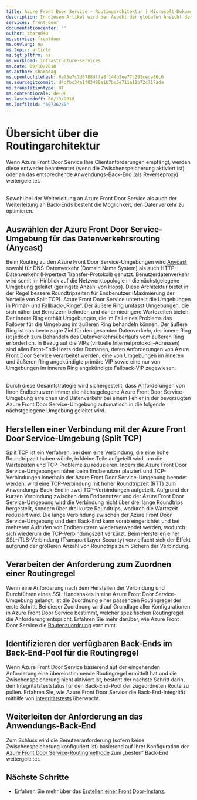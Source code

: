 ```yaml
---
title: Azure Front Door Service – Routingarchitektur | Microsoft-Dokumentation
description: In diesem Artikel wird der Aspekt der globalen Ansicht der Architektur von Azure Front Door Service erläutert.
services: front-door
documentationcenter: ''
author: sharad4u
ms.service: frontdoor
ms.devlang: na
ms.topic: article
ms.tgt_pltfrm: na
ms.workload: infrastructure-services
ms.date: 09/10/2018
ms.author: sharadag
ms.openlocfilehash: 6af5e7c7d8788dffa8f144b2ee77c291ceda86c6
ms.sourcegitcommit: d4dfbc34a1f03488e1b7bc5e711a11b72c717ada
ms.translationtype: HT
ms.contentlocale: de-DE
ms.lasthandoff: 06/13/2019
ms.locfileid: "60736280"
---
```

# <a name="routing-architecture-overview"></a>Übersicht über die Routingarchitektur

Wenn Azure Front Door Service Ihre Clientanforderungen empfängt, werden diese entweder beantwortet (wenn die Zwischenspeicherung aktiviert ist) oder an das entsprechende Anwendungs-Back-End (als Reverseproxy) weitergeleitet.

</br>Sowohl bei der Weiterleitung an Azure Front Door Service als auch der Weiterleitung an Back-Ends besteht die Möglichkeit, den Datenverkehr zu optimieren.

## <a name = "anycast"></a>Auswählen der Azure Front Door Service-Umgebung für das Datenverkehrsrouting (Anycast)

Beim Routing zu den Azure Front Door Service-Umgebungen wird [Anycast](https://en.wikipedia.org/wiki/Anycast) sowohl für DNS-Datenverkehr (Domain Name System) als auch HTTP-Datenverkehr (Hypertext Transfer-Protokoll) genutzt. Benutzerdatenverkehr wird somit im Hinblick auf die Netzwerktopologie in die nächstgelegene Umgebung geleitet (geringste Anzahl von Hops). Diese Architektur bietet in der Regel bessere Roundtripzeiten für Endbenutzer (Maximierung der Vorteile von Split TCP). Azure Front Door Service unterteilt die Umgebungen in Primär- und Fallback-„Ringe“.  Der äußere Ring umfasst Umgebungen, die sich näher bei Benutzern befinden und daher niedrigere Wartezeiten bieten.  Der innere Ring enthält Umgebungen, die im Fall eines Problems das Failover für die Umgebung im äußeren Ring behandeln können. Der äußere Ring ist das bevorzugte Ziel für den gesamten Datenverkehr, der innere Ring ist jedoch zum Behandeln des Datenverkehrsüberlaufs vom äußeren Ring erforderlich. In Bezug auf die VIPs (virtuelle Internetprotokoll-Adressen) sind allen Front-End-Hosts oder Domänen, deren Anforderungen von Azure Front Door Service verarbeitet werden, eine von Umgebungen im inneren und äußeren Ring angekündigte primäre VIP sowie eine nur von Umgebungen im inneren Ring angekündigte Fallback-VIP zugewiesen. 

</br>Durch diese Gesamtstrategie wird sichergestellt, dass Anforderungen von Ihren Endbenutzern immer die nächstgelegene Azure Front Door Service-Umgebung erreichen und Datenverkehr bei einem Fehler in der bevorzugten Azure Front Door Service-Umgebung automatisch in die folgende nächstgelegene Umgebung geleitet wird.

## <a name = "splittcp"></a>Herstellen einer Verbindung mit der Azure Front Door Service-Umgebung (Split TCP)

[Split TCP](https://en.wikipedia.org/wiki/Performance-enhancing_proxy) ist ein Verfahren, bei dem eine Verbindung, die eine hohe Roundtripzeit haben würde, in kleine Teile aufgeteilt wird, um die Wartezeiten und TCP-Probleme zu reduzieren.  Indem die Azure Front Door Service-Umgebungen näher beim Endbenutzer platziert und TCP-Verbindungen innerhalb der Azure Front Door Service-Umgebung beendet werden, wird eine TCP-Verbindung mit hoher Roundtripzeit (RTT) zum Anwendungs-Back-End in zwei TCP-Verbindungen aufgeteilt. Aufgrund der kurzen Verbindung zwischen dem Endbenutzer und der Azure Front Door Service-Umgebung wird die Verbindung nicht über drei lange Roundtrips hergestellt, sondern über drei kurze Roundtrips, wodurch die Wartezeit reduziert wird.  Die lange Verbindung zwischen der Azure Front Door Service-Umgebung und dem Back-End kann vorab eingerichtet und bei mehreren Aufrufen von Endbenutzern wiederverwendet werden, wodurch sich wiederum die TCP-Verbindungszeit verkürzt.  Beim Herstellen einer SSL-/TLS-Verbindung (Transport Layer Security) vervielfacht sich der Effekt aufgrund der größeren Anzahl von Roundtrips zum Sichern der Verbindung.

## <a name="processing-request-to-match-a-routing-rule"></a>Verarbeiten der Anforderung zum Zuordnen einer Routingregel
Wenn eine Anforderung nach dem Herstellen der Verbindung und Durchführen eines SSL-Handshakes in eine Azure Front Door Service-Umgebung gelangt, ist die Zuordnung einer passenden Routingregel der erste Schritt. Bei dieser Zuordnung wird auf Grundlage aller Konfigurationen in Azure Front Door Service bestimmt, welcher spezifischen Routingregel die Anforderung entspricht. Erfahren Sie mehr darüber, wie Azure Front Door Service die [Routenzuordnung](front-door-route-matching.md) vornimmt.

## <a name="identifying-available-backends-in-the-backend-pool-for-the-routing-rule"></a>Identifizieren der verfügbaren Back-Ends im Back-End-Pool für die Routingregel
Wenn Azure Front Door Service basierend auf der eingehenden Anforderung eine übereinstimmende Routingregel ermittelt hat und die Zwischenspeicherung nicht aktiviert ist, besteht der nächste Schritt darin, den Integritätsteststatus für den Back-End-Pool der zugeordneten Route zu pullen. Erfahren Sie, wie Azure Front Door Service die Back-End-Integrität mithilfe von [Integritätstests](front-door-health-probes.md) überwacht.

## <a name="forwarding-the-request-to-your-application-backend"></a>Weiterleiten der Anforderung an das Anwendungs-Back-End
Zum Schluss wird die Benutzeranforderung (sofern keine Zwischenspeicherung konfiguriert ist) basierend auf Ihrer Konfiguration der [Azure Front Door Service-Routingmethode](front-door-routing-methods.md) zum „besten“ Back-End weitergeleitet.

## <a name="next-steps"></a>Nächste Schritte

- Erfahren Sie mehr über das [Erstellen einer Front Door-Instanz](quickstart-create-front-door.md).
